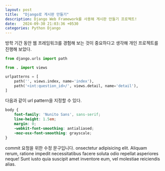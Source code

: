 ```yaml
---
layout: post
title:  "Django로 게시판 만들기"
description: Django Web Framework를 사용해 게시판 만들기 프로젝트!
date:   2024-09-30 21:03:36 +0530
categories: Python Django
---
```

방학 기간 동안 웹 프레임워크를 경험해 보는 것이 중요하다고 생각해 개인 프로젝트를 진행해 보았다.

```python
from django.urls import path

from . import views

urlpatterns = [
    path('', views.index, name='index'),
    path('<int:question_id>/', views.detail, name='detail'),
]
```

다음과 같이 url pattern을 지정할 수 있다.

```scss
body {
	font-family: 'Nunito Sans', sans-serif;
	line-height: 1.5em;
	margin: 0;
	-webkit-font-smoothing: antialiased;
	-moz-osx-font-smoothing: grayscale;
}
```
commit 요청을 위한 수정 문구입니다. onsectetur adipisicing elit. Aliquam rerum, ratione impedit necessitatibus facere soluta odio repellat asperiores neque! Sunt iusto quia suscipit amet inventore eum, vel molestiae reiciendis alias.